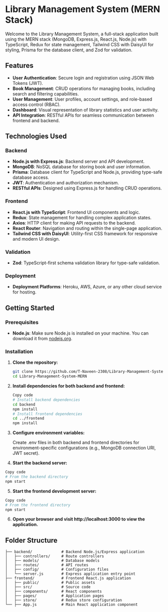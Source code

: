 # Library Management System (MERN Stack)

Welcome to the Library Management System, a full-stack application built using the MERN stack (MongoDB, Express.js, React.js, Node.js) with TypeScript, Redux for state management, Tailwind CSS with DaisyUI for styling, Prisma for the database client, and Zod for validation.

## Features

- **User Authentication**: Secure login and registration using JSON Web Tokens (JWT).
- **Book Management**: CRUD operations for managing books, including search and filtering capabilities.
- **User Management**: User profiles, account settings, and role-based access control (RBAC).
- **Dashboard**: Visual representation of library statistics and user activity.
- **API Integration**: RESTful APIs for seamless communication between frontend and backend.

## Technologies Used

### Backend

- **Node.js with Express.js**: Backend server and API development.
- **MongoDB**: NoSQL database for storing book and user information.
- **Prisma**: Database client for TypeScript and Node.js, providing type-safe database access.
- **JWT**: Authentication and authorization mechanism.
- **RESTful APIs**: Designed using Express.js for handling CRUD operations.

### Frontend

- **React.js with TypeScript**: Frontend UI components and logic.
- **Redux**: State management for handling complex application states.
- **Axios**: HTTP client for making API requests to the backend.
- **React Router**: Navigation and routing within the single-page application.
- **Tailwind CSS with DaisyUI**: Utility-first CSS framework for responsive and modern UI design.

### Validation

- **Zod**: TypeScript-first schema validation library for type-safe validation.

### Deployment

- **Deployment Platforms**: Heroku, AWS, Azure, or any other cloud service for hosting.

## Getting Started

### Prerequisites

- **Node.js**: Make sure Node.js is installed on your machine. You can download it from [nodejs.org](https://nodejs.org/).

### Installation

1. **Clone the repository:**

   ```bash
   git clone https://github.com/T-Naveen-2308/Library-Management-System-MERN.git
   cd Library-Management-System-MERN
   ```
2. **Install dependencies for both backend and frontend:**

    ```bash
    Copy code
    # Install backend dependencies
    cd backend
    npm install
    # Install frontend dependencies
    cd ../frontend
    npm install
    ```
    
3. **Configure environment variables:**

    Create .env files in both backend and frontend directories for environment-specific configurations (e.g., MongoDB connection URI, JWT secret).
   
4. **Start the backend server:**

```bash
Copy code
# From the backend directory
npm start
```

5. **Start the frontend development server:**

```bash
Copy code
# From the frontend directory
npm start
```

6. **Open your browser and visit http://localhost:3000 to view the application.**

## Folder Structure
```
├── backend/             # Backend Node.js/Express application  
│   ├── controllers/     # Route controllers  
│   ├── models/          # Database models  
│   ├── routes/          # API routes  
│   ├── config/          # Configuration files  
│   └── server.js        # Express application entry point  
├── frontend/            # Frontend React.js application  
│   ├── public/          # Public assets  
│   ├── src/             # Source code  
│   ├── components/      # React components  
│   ├── pages/           # Application pages  
│   ├── store/           # Redux store configuration  
└── ├── App.js           # Main React application component  
```
